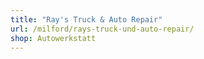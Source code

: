 ```yaml
---
title: "Ray's Truck & Auto Repair"
url: /milford/rays-truck-und-auto-repair/
shop: Autowerkstatt
---
```

